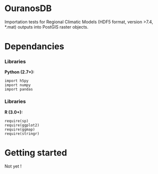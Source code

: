 OuranosDB
=========

Importation tests for Regional Climatic Models (HDF5 format, version >7.4, *.mat) outputs into PostGIS raster objects.

Dependancies
============

### Libraries 

**Python (2.7+):**

	import h5py
	import numpy
	import pandas

### Libraries 

**R (3.0+):**

	require(sp)
	require(ggplot2)
	require(ggmap)
	require(stringr)


Getting started
===============

Not yet ! 
